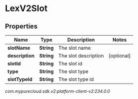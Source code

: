 # LexV2Slot


## Properties

| Name | Type | Description | Notes |
| ------------ | ------------- | ------------- | ------------- |
| **slotName** | **String** | The slot name |  |
| **description** | **String** | The slot description |  [optional] |
| **slotId** | **String** | The slot id |  |
| **type** | **String** | The slot type |  |
| **slotTypeId** | **String** | The slot type id |  |




_com.mypurecloud.sdk.v2:platform-client-v2:234.0.0_
